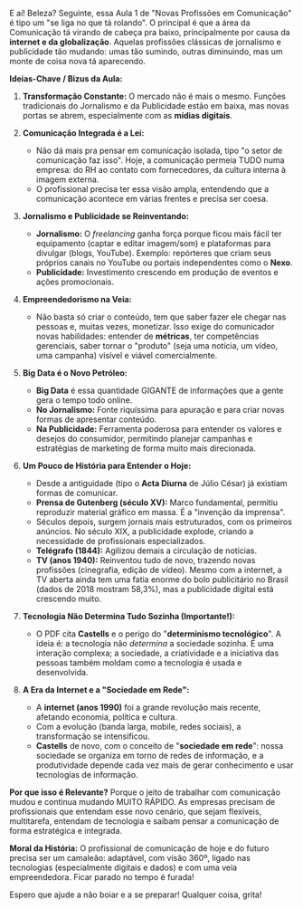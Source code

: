 E aí! Beleza? Seguinte, essa Aula 1 de "Novas Profissões em Comunicação" é tipo um "se liga no que tá rolando". O principal é que a área da Comunicação tá virando de cabeça pra baixo, principalmente por causa da **internet e da globalização**. Aquelas profissões clássicas de jornalismo e publicidade tão mudando: umas tão sumindo, outras diminuindo, mas um monte de coisa nova tá aparecendo.

**Ideias-Chave / Bizus da Aula:**

1.  **Transformação Constante:** O mercado não é mais o mesmo. Funções tradicionais do Jornalismo e da Publicidade estão em baixa, mas novas portas se abrem, especialmente com as **mídias digitais**.

2.  **Comunicação Integrada é a Lei:**
    *   Não dá mais pra pensar em comunicação isolada, tipo "o setor de comunicação faz isso". Hoje, a comunicação permeia TUDO numa empresa: do RH ao contato com fornecedores, da cultura interna à imagem externa.
    *   O profissional precisa ter essa visão ampla, entendendo que a comunicação acontece em várias frentes e precisa ser coesa.

3.  **Jornalismo e Publicidade se Reinventando:**
    *   **Jornalismo:** O *freelancing* ganha força porque ficou mais fácil ter equipamento (captar e editar imagem/som) e plataformas para divulgar (blogs, YouTube). Exemplo: repórteres que criam seus próprios canais no YouTube ou portais independentes como o **Nexo**.
    *   **Publicidade:** Investimento crescendo em produção de eventos e ações promocionais.

4.  **Empreendedorismo na Veia:**
    *   Não basta só criar o conteúdo, tem que saber fazer ele chegar nas pessoas e, muitas vezes, monetizar. Isso exige do comunicador novas habilidades: entender de **métricas**, ter competências gerenciais, saber tornar o "produto" (seja uma notícia, um vídeo, uma campanha) visível e viável comercialmente.

5.  **Big Data é o Novo Petróleo:**
    *   **Big Data** é essa quantidade GIGANTE de informações que a gente gera o tempo todo online.
    *   **No Jornalismo:** Fonte riquíssima para apuração e para criar novas formas de apresentar conteúdo.
    *   **Na Publicidade:** Ferramenta poderosa para entender os valores e desejos do consumidor, permitindo planejar campanhas e estratégias de marketing de forma muito mais direcionada.

6.  **Um Pouco de História para Entender o Hoje:**
    *   Desde a antiguidade (tipo o **Acta Diurna** de Júlio César) já existiam formas de comunicar.
    *   **Prensa de Gutenberg (século XV):** Marco fundamental, permitiu reproduzir material gráfico em massa. É a "invenção da imprensa".
    *   Séculos depois, surgem jornais mais estruturados, com os primeiros anúncios. No século XIX, a publicidade explode, criando a necessidade de profissionais especializados.
    *   **Telégrafo (1844):** Agilizou demais a circulação de notícias.
    *   **TV (anos 1940):** Reinventou tudo de novo, trazendo novas profissões (cinegrafia, edição de vídeo). Mesmo com a internet, a TV aberta ainda tem uma fatia enorme do bolo publicitário no Brasil (dados de 2018 mostram 58,3%), mas a publicidade digital está crescendo muito.

7.  **Tecnologia Não Determina Tudo Sozinha (Importante!):**
    *   O PDF cita **Castells** e o perigo do "**determinismo tecnológico**". A ideia é: a tecnologia não *determina* a sociedade sozinha. É uma interação complexa; a sociedade, a criatividade e a iniciativa das pessoas também moldam como a tecnologia é usada e desenvolvida.

8.  **A Era da Internet e a "Sociedade em Rede":**
    *   A **internet (anos 1990)** foi a grande revolução mais recente, afetando economia, política e cultura.
    *   Com a evolução (banda larga, mobile, redes sociais), a transformação se intensificou.
    *   **Castells** de novo, com o conceito de "**sociedade em rede**": nossa sociedade se organiza em torno de redes de informação, e a produtividade depende cada vez mais de gerar conhecimento e usar tecnologias de informação.

**Por que isso é Relevante?**
Porque o jeito de trabalhar com comunicação mudou e continua mudando MUITO RÁPIDO. As empresas precisam de profissionais que entendam esse novo cenário, que sejam flexíveis, multitarefa, entendam de tecnologia e saibam pensar a comunicação de forma estratégica e integrada.

**Moral da História:**
O profissional de comunicação de hoje e do futuro precisa ser um camaleão: adaptável, com visão 360º, ligado nas tecnologias (especialmente digitais e dados) e com uma veia empreendedora. Ficar parado no tempo é furada!

Espero que ajude a não boiar e a se preparar! Qualquer coisa, grita!
